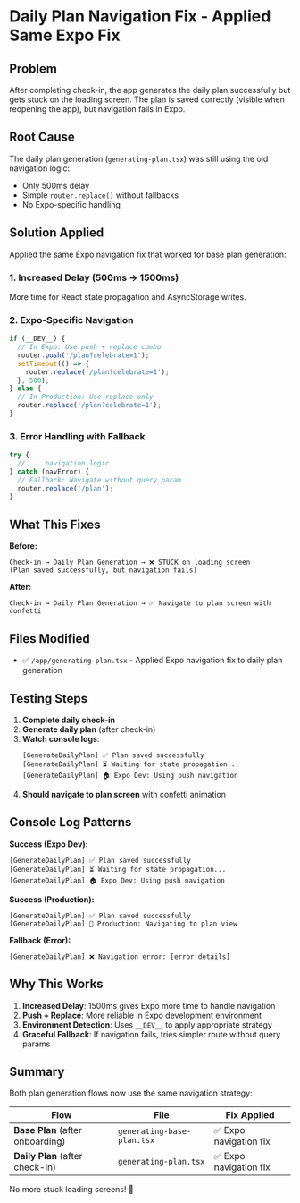 # Daily Plan Navigation Fix - Applied Same Expo Fix

## Problem

After completing check-in, the app generates the daily plan successfully but gets stuck on the loading screen. The plan is saved correctly (visible when reopening the app), but navigation fails in Expo.

## Root Cause

The daily plan generation (`generating-plan.tsx`) was still using the old navigation logic:
- Only 500ms delay
- Simple `router.replace()` without fallbacks
- No Expo-specific handling

## Solution Applied

Applied the same Expo navigation fix that worked for base plan generation:

### 1. Increased Delay (500ms → 1500ms)
More time for React state propagation and AsyncStorage writes.

### 2. Expo-Specific Navigation
```typescript
if (__DEV__) {
  // In Expo: Use push + replace combo
  router.push('/plan?celebrate=1');
  setTimeout(() => {
    router.replace('/plan?celebrate=1');
  }, 500);
} else {
  // In Production: Use replace only
  router.replace('/plan?celebrate=1');
}
```

### 3. Error Handling with Fallback
```typescript
try {
  // ... navigation logic
} catch (navError) {
  // Fallback: Navigate without query param
  router.replace('/plan');
}
```

## What This Fixes

**Before:**
```
Check-in → Daily Plan Generation → ❌ STUCK on loading screen
(Plan saved successfully, but navigation fails)
```

**After:**
```
Check-in → Daily Plan Generation → ✅ Navigate to plan screen with confetti
```

## Files Modified

- ✅ `/app/generating-plan.tsx` - Applied Expo navigation fix to daily plan generation

## Testing Steps

1. **Complete daily check-in**
2. **Generate daily plan** (after check-in)
3. **Watch console logs**:
   ```
   [GenerateDailyPlan] ✅ Plan saved successfully
   [GenerateDailyPlan] ⏳ Waiting for state propagation...
   [GenerateDailyPlan] 🏠 Expo Dev: Using push navigation
   ```
4. **Should navigate to plan screen** with confetti animation

## Console Log Patterns

**Success (Expo Dev):**
```
[GenerateDailyPlan] ✅ Plan saved successfully
[GenerateDailyPlan] ⏳ Waiting for state propagation...
[GenerateDailyPlan] 🏠 Expo Dev: Using push navigation
```

**Success (Production):**
```
[GenerateDailyPlan] ✅ Plan saved successfully
[GenerateDailyPlan] 🚀 Production: Navigating to plan view
```

**Fallback (Error):**
```
[GenerateDailyPlan] ❌ Navigation error: [error details]
```

## Why This Works

1. **Increased Delay**: 1500ms gives Expo more time to handle navigation
2. **Push + Replace**: More reliable in Expo development environment
3. **Environment Detection**: Uses `__DEV__` to apply appropriate strategy
4. **Graceful Fallback**: If navigation fails, tries simpler route without query params

## Summary

Both plan generation flows now use the same navigation strategy:

| Flow | File | Fix Applied |
|------|------|-------------|
| **Base Plan** (after onboarding) | `generating-base-plan.tsx` | ✅ Expo navigation fix |
| **Daily Plan** (after check-in) | `generating-plan.tsx` | ✅ Expo navigation fix |

No more stuck loading screens! 🎉


